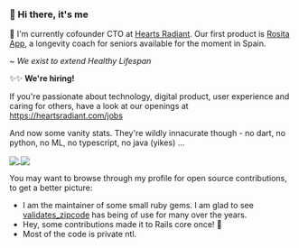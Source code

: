 ### 👋 Hi there, it's me

🔭  I'm currently cofounder CTO at [Hearts Radiant](https://heartsradiant.com). Our first product is [Rosita App](http://rositalongevity.com/), a longevity coach for seniors available for the moment in Spain. 

~ _We exist to extend Healthy Lifespan_

✨✨   **We're hiring!** 

If you're passionate about technology, digital product, user experience and caring for others, have a look at our openings at https://heartsradiant.com/jobs

And now some vanity stats. They're wildly innacurate though - no dart, no python, no ML, no typescript, no java (yikes) ... 

<a href="https://github.com/dgilperez">
  <img align="center" src="https://github-readme-stats.vercel.app/api?username=dgilperez&count_private=true&include_all_commits=true&show_icons=true&theme=tokyonight" />
</a>
<a href="https://github.com/dgilperez">
  <img align="center" src="https://github-readme-stats.vercel.app/api/top-langs?username=dgilperez&langs_count=10&layout=compact&exclude_repo=wordpress&theme=tokyonight&count_private=true" />
</a>

You may want to browse through my profile for open source contributions, to get a better picture: 

- I am the maintainer of some small ruby gems. I am glad to see [validates_zipcode](https://github.com/dgilperez/validates_zipcode) has being of use for many over the years.
- Hey, some contributions made it to Rails core once! 🤗 
- Most of the code is private ntl.
